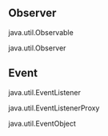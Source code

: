 
## Observer
java.util.Observable

java.util.Observer

## Event
java.util.EventListener

java.util.EventListenerProxy

java.util.EventObject